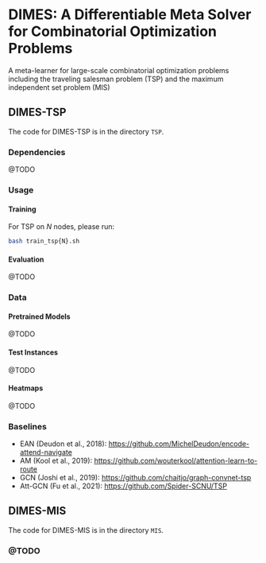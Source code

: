 # DIMES: A Differentiable Meta Solver for Combinatorial Optimization Problems

A meta-learner for large-scale combinatorial optimization problems including the traveling salesman problem (TSP) and the maximum independent set problem (MIS)

## DIMES-TSP

The code for DIMES-TSP is in the directory `TSP`.

### Dependencies

@TODO

### Usage

#### Training

For TSP on $N$ nodes, please run: 

```bash
bash train_tsp{N}.sh
```

#### Evaluation

@TODO

### Data

#### Pretrained Models

@TODO

#### Test Instances

@TODO

#### Heatmaps

@TODO

### Baselines

- EAN (Deudon et al., 2018): https://github.com/MichelDeudon/encode-attend-navigate
- AM (Kool et al., 2019): https://github.com/wouterkool/attention-learn-to-route
- GCN (Joshi et al., 2019): https://github.com/chaitjo/graph-convnet-tsp
- Att-GCN (Fu et al., 2021): https://github.com/Spider-SCNU/TSP

## DIMES-MIS

The code for DIMES-MIS is in the directory `MIS`.

### @TODO